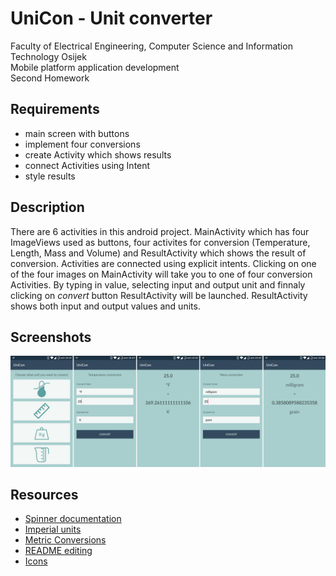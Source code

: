 UniCon - Unit converter
=========================

Faculty of Electrical Engineering, Computer Science and Information Technology Osijek  
Mobile platform application development  
Second Homework  

## Requirements

* main screen with buttons
* implement four conversions
* create Activity which shows results
* connect Activities using Intent
* style results

## Description

There are 6 activities in this android project. MainActivity which has four ImageViews used as buttons, four activites for conversion (Temperature, Length, Mass and Volume) and ResultActivity which shows the result of conversion. Activities are connected using explicit intents. Clicking on one of the four images on MainActivity will take you to one of four conversion Activities. By typing in value, selecting input and output unit and finnaly clicking on *convert* button ResultActivity will be launched. ResultActivity shows both input and output values and units.

## Screenshots

![MainActivity](./screenshots/collage.jpg)

## Resources

* [Spinner documentation](https://developer.android.com/reference/android/widget/Spinner.html#attr_android:spinnerMode)
* [Imperial units](https://en.wikipedia.org/wiki/Imperial_units)
* [Metric Conversions](http://www.metric-conversions.org/)
* [README editing](https://github.com/adam-p/markdown-here/wiki/Markdown-Cheatsheet)
* [Icons](https://icons8.com/)

